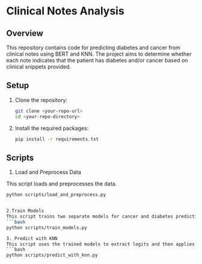 # Clinical Notes Analysis

## Overview

This repository contains code for predicting diabetes and cancer from clinical notes using BERT and KNN. The project aims to determine whether each note indicates that the patient has diabetes and/or cancer based on clinical snippets provided.

## Setup

1. Clone the repository:
   ```bash
   git clone <your-repo-url>
   cd <your-repo-directory>

2. Install the required packages:
   ```bash
   pip install -r requirements.txt


## Scripts 

1. Load and Preprocess Data

  This script loads and preprocesses the data.
  ```bash
  python scripts/load_and_preprocess.py


2.Train Models
  This script trains two separate models for cancer and diabetes prediction.
  ```bash
  python scripts/train_models.py

3. Predict with KNN
  This script uses the trained models to extract logits and then applies KNN for final prediction on the unlabeled data.
  ```bash
  python scripts/predict_with_knn.py 
